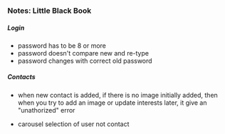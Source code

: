### Notes: Little Black Book

##### Login
  - password has to be 8 or more
  - password doesn't compare new and re-type
  - password changes with correct old password

##### Contacts

  - when new contact is added, if there is no image initially added, then when you try to add an image or update interests later, it give an "unathorized" error

  - carousel selection of user not contact
